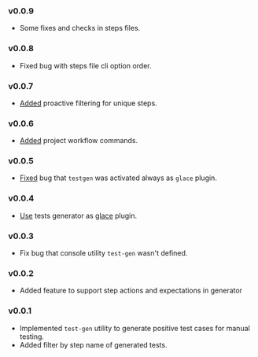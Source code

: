 ### v0.0.9

- Some fixes and checks in steps files.

### v0.0.8

- Fixed bug with steps file cli option order.

### v0.0.7

- [Added](https://github.com/glacejs/glace-testgen/commit/3492d7b3eb8fd568e0251d850d6d9ac29ffc647b) proactive filtering for unique steps.

### v0.0.6

- [Added](https://github.com/glacejs/glace-testgen/commit/49b0f1ffbfdd414806ff70b4b553ee490d10ddc4) project workflow commands.

### v0.0.5

- [Fixed](https://github.com/glacejs/glace-testgen/commit/5659d81a942ec2d165cece9e31aceeb1f39891ac) bug that `testgen` was activated always as `glace` plugin.

### v0.0.4

- [Use](https://github.com/glacejs/glace-testgen/commit/d97310351d2700364d4da5850a0e9e2ea8b0935d) tests generator as [glace](https://glacejs.github.io/glace-core/index.html) plugin.

### v0.0.3

- Fix bug that console utility `test-gen` wasn't defined.

### v0.0.2

- Added feature to support step actions and expectations in generator

### v0.0.1

- Implemented `test-gen` utility to generate positive test cases for manual testing.
- Added filter by step name of generated tests.
